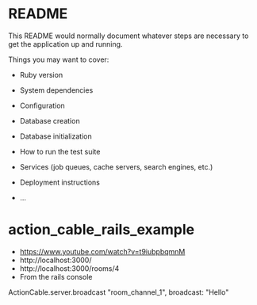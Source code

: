 # README

This README would normally document whatever steps are necessary to get the
application up and running.

Things you may want to cover:

* Ruby version

* System dependencies

* Configuration

* Database creation

* Database initialization

* How to run the test suite

* Services (job queues, cache servers, search engines, etc.)

* Deployment instructions

* ...
# action_cable_rails_example
* https://www.youtube.com/watch?v=t9iubpbqmnM
* http://localhost:3000/
* http://localhost:3000/rooms/4
* From the rails console

ActionCable.server.broadcast "room_channel_1", broadcast: "Hello"
